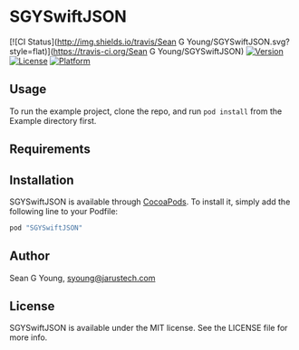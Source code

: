 # SGYSwiftJSON

[![CI Status](http://img.shields.io/travis/Sean G Young/SGYSwiftJSON.svg?style=flat)](https://travis-ci.org/Sean G Young/SGYSwiftJSON)
[![Version](https://img.shields.io/cocoapods/v/SGYSwiftJSON.svg?style=flat)](http://cocoapods.org/pods/SGYSwiftJSON)
[![License](https://img.shields.io/cocoapods/l/SGYSwiftJSON.svg?style=flat)](http://cocoapods.org/pods/SGYSwiftJSON)
[![Platform](https://img.shields.io/cocoapods/p/SGYSwiftJSON.svg?style=flat)](http://cocoapods.org/pods/SGYSwiftJSON)

## Usage

To run the example project, clone the repo, and run `pod install` from the Example directory first.

## Requirements

## Installation

SGYSwiftJSON is available through [CocoaPods](http://cocoapods.org). To install
it, simply add the following line to your Podfile:

```ruby
pod "SGYSwiftJSON"
```

## Author

Sean G Young, syoung@jarustech.com

## License

SGYSwiftJSON is available under the MIT license. See the LICENSE file for more info.
